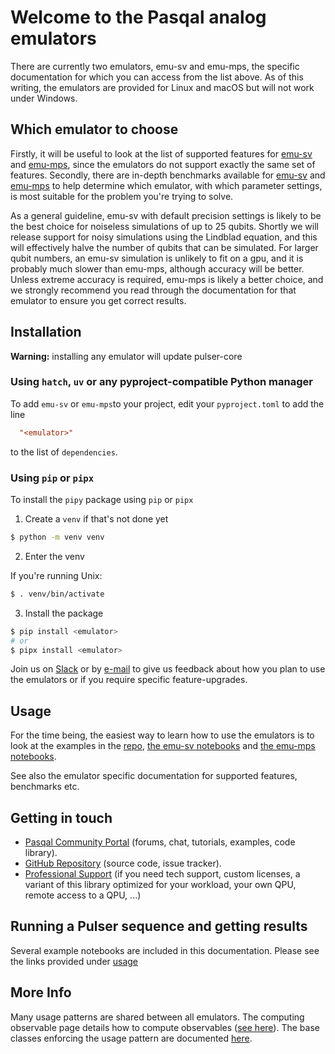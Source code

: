# Welcome to the Pasqal analog emulators

There are currently two emulators, emu-sv and emu-mps, the specific documentation for which you can access from the list above.
As of this writing, the emulators are provided for Linux and macOS but will not work under Windows.

## Which emulator to choose
Firstly, it will be useful to look at the list of supported features for [emu-sv](./emu_sv/index.md) and [emu-mps](./emu_mps/index.md), since the emulators do not support exactly the same set of features. Secondly, there are in-depth benchmarks available for [emu-sv](./emu_sv/benchmarks/index.md) and [emu-mps](./emu_mps/benchmarks/index.md) to help determine which emulator, with which parameter settings, is most suitable for the problem you're trying to solve.

As a general guideline, emu-sv with default precision settings is likely to be the best choice for noiseless simulations of up to 25 qubits. Shortly we will release support for noisy simulations using the Lindblad equation, and this will effectively halve the number of qubits that can be simulated. For larger qubit numbers, an emu-sv simulation is unlikely to fit on a gpu, and it is probably much slower than emu-mps, although accuracy will be better. Unless extreme accuracy is required, emu-mps is likely a better choice, and we strongly recommend you read through the documentation for that emulator to ensure you get correct results.


## Installation
**Warning:** installing any emulator will update pulser-core

### Using `hatch`, `uv` or any pyproject-compatible Python manager

To add `emu-sv` or `emu-mps`to your project, edit your `pyproject.toml` to add the line

```toml
  "<emulator>"
```

to the list of `dependencies`.


### Using `pip` or `pipx`
To install the `pipy` package using `pip` or `pipx`

1. Create a `venv` if that's not done yet

```sh
$ python -m venv venv

```

2. Enter the venv

If you're running Unix:

```sh
$ . venv/bin/activate
```

3. Install the package

```sh
$ pip install <emulator>
# or
$ pipx install <emulator>
```


Join us on [Slack](https://pasqalworkspace.slack.com/archives/C07MUV5K7EU) or by [e-mail](mailto:emulation@pasqal.com) to give us feedback about how you plan to use the emulators or if you require specific feature-upgrades.

## Usage

For the time being, the easiest way to learn how to use the emulators is to look
at the examples in the [repo](https://github.com/pasqal-io/emulators), [the emu-sv notebooks](emu_sv/notebooks/index.md) and [the emu-mps notebooks](emu_mps/notebooks/index.md).

See also the emulator specific documentation for supported features, benchmarks etc.


## Getting in touch

- [Pasqal Community Portal](https://community.pasqal.com/) (forums, chat, tutorials, examples, code library).
- [GitHub Repository](https://github.com/pasqal-io/emulators) (source code, issue tracker).
- [Professional Support](https://www.pasqal.com/contact-us/) (if you need tech support, custom licenses, a variant of this library optimized for your workload, your own QPU, remote access to a QPU, ...)

## Running a Pulser sequence and getting results

Several example notebooks are included in this documentation. Please see the links provided under [usage](#usage)

## More Info
Many usage patterns are shared between all emulators. The computing observable page details how to compute observables ([see here](observables.md)). The base classes enforcing the usage pattern are documented [here](./base_classes.md).
